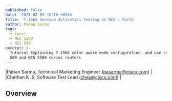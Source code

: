```yaml
---
published: false
date: '2021-02-03 10:16 +0530'
title: 'Y.1564 Service Activation Testing on NCS : Part2'
author: Paban Sarma
tags:
  - iosxr
  - NCS 5500
  - NCS 500
excerpt: >-
  Tutorial Explaining Y.1564 color aware mode configuration  and use case on NCS
  500 and NCS 5500 series routers
---
```

|Paban Sarma, Technical Marketing Engineer (pasarma@cisco.com) |  
|Chethan K .S, Software Test Lead (ches@cisco.com) |

## Overview
